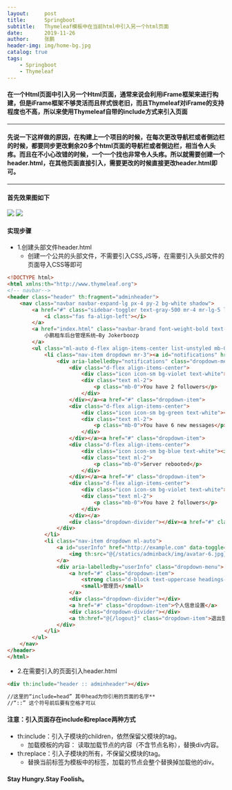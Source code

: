 ```yaml
---
layout:     post 
title:      Springboot
subtitle:   Thymeleaf模板中在当前html中引入另一个html页面
date:       2019-11-26
author:     张鹏
header-img: img/home-bg.jpg
catalog: true   
tags:                         
    - Springboot
    - Thymeleaf
---
```


#### 在一个Html页面中引入另一个Html页面，通常来说会利用iFrame框架来进行构建，但是iFrame框架不够灵活而且样式很老旧，而且Thymeleaf对iFrame的支持程度也不高，所以来使用Thymeleaf自带的include方式来引入页面
----------------------------
#### 先说一下这样做的原因，在构建上一个项目的时候，在每次更改导航栏或者侧边栏的时候，都要同步更改剩余20多个html页面的导航栏或者侧边栏，相当令人头疼。而且在不小心改错的时候，一个一个找也非常令人头疼。所以就需要创建一个header.html，在其他页面直接引入，需要更改的时候直接更改header.html即可。

----------------------------

#### 首先效果图如下

![](https://vi0.xiu123.cn/live/2019/11/26/20/1003v1574771902221343467.jpg)
![](https://vi0.xiu123.cn/live/2019/11/26/20/1003v1574771863963824631.jpg)

#### 实现步骤

- 1.创建头部文件header.html
   - 创建一个公共的头部文件，不需要引入CSS,JS等，在需要引入头部文件的页面导入CSS等即可

```html
<!DOCTYPE html>
<html xmlns:th="http://www.thymeleaf.org">
<!-- navbar-->
<header class="header" th:fragment="adminheader">
    <nav class="navbar navbar-expand-lg px-4 py-2 bg-white shadow">
        <a href="#" class="sidebar-toggler text-gray-500 mr-4 mr-lg-5 lead">
            <i class="fas fa-align-left"></i>
        </a>
        <a href="index.html" class="navbar-brand font-weight-bold text-uppercase text-base">
            小鹏租车后台管理系统—By Jokerboozp
        </a>
        <ul class="ml-auto d-flex align-items-center list-unstyled mb-0">
            <li class="nav-item dropdown mr-3"><a id="notifications" href="http://example.com" data-toggle="dropdown" aria-haspopup="true" aria-expanded="false" class="nav-link dropdown-toggle text-gray-400 px-1"><i class="fa fa-bell"></i><span class="notification-icon"></span></a>
                <div aria-labelledby="notifications" class="dropdown-menu"><a href="#" class="dropdown-item">
                    <div class="d-flex align-items-center">
                        <div class="icon icon-sm bg-violet text-white"><i class="fab fa-twitter"></i></div>
                        <div class="text ml-2">
                            <p class="mb-0">You have 2 followers</p>
                        </div>
                    </div></a><a href="#" class="dropdown-item">
                    <div class="d-flex align-items-center">
                        <div class="icon icon-sm bg-green text-white"><i class="fas fa-envelope"></i></div>
                        <div class="text ml-2">
                            <p class="mb-0">You have 6 new messages</p>
                        </div>
                    </div></a><a href="#" class="dropdown-item">
                    <div class="d-flex align-items-center">
                        <div class="icon icon-sm bg-blue text-white"><i class="fas fa-upload"></i></div>
                        <div class="text ml-2">
                            <p class="mb-0">Server rebooted</p>
                        </div>
                    </div></a><a href="#" class="dropdown-item">
                    <div class="d-flex align-items-center">
                        <div class="icon icon-sm bg-violet text-white"><i class="fab fa-twitter"></i></div>
                        <div class="text ml-2">
                            <p class="mb-0">You have 2 followers</p>
                        </div>
                    </div></a>
                    <div class="dropdown-divider"></div><a href="#" class="dropdown-item text-center"><small class="font-weight-bold headings-font-family text-uppercase">View all notifications</small></a>
                </div>
            </li>
            <li class="nav-item dropdown ml-auto">
                <a id="userInfo" href="http://example.com" data-toggle="dropdown" aria-haspopup="true" aria-expanded="false" class="nav-link dropdown-toggle">
                    <img th:src="@{/statics/adminback/img/avatar-6.jpg}" alt="Jason Doe" style="max-width: 2.5rem;" class="img-fluid rounded-circle shadow">
                </a>
                <div aria-labelledby="userInfo" class="dropdown-menu">
                    <a href="#" class="dropdown-item">
                        <strong class="d-block text-uppercase headings-font-family">Mark Stephen</strong>
                        <small>管理员</small>
                    </a>
                    <div class="dropdown-divider"></div>
                    <a href="#" class="dropdown-item">个人信息设置</a>
                    <div class="dropdown-divider"></div>
                    <a th:href="@{/logout}" class="dropdown-item">退出登录</a>
                </div>
            </li>
        </ul>
    </nav>
</header>
</html>
```

- 2.在需要引入的页面引入header.html

```html
<div th:include="header :: adminheader"></div>

//这里的“include=head” 其中head为你引用的页面的名字**
//“::” 这个符号前后要有空格才可以
```

#### 注意：引入页面存在include和replace两种方式

- th:include：引入子模块的children，依然保留父模块的tag。
   - 加载模板的内容： 读取加载节点的内容（不含节点名称），替换div内容。
- th:replace：引入子模块的所有，不保留父模块的tag。
   - 替换当前标签为模板中的标签，加载的节点会整个替换掉加载他的div。

#### Stay Hungry.Stay Foolish。